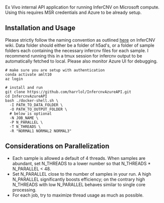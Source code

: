 Ex Vivo internal API application for running InferCNV on Microsoft compute. Using this requires MSR credentials and Azure to be already setup.

## Installation and Usage
Please strictly follow the naming convention as outlined [here](https://github.com/broadinstitute/inferCNV/wiki/Running-InferCNV#infercnv-2-step-execution-overview) on InferCNV wiki. Data folder should either be a folder of h5ad's, or a folder of sample folders each containing the necessary infercnv files for each sample.
I recommend running this in a tmux session for infercnv output to be automatically fetched to local. Please also monitor Azure UI for debugging.
```
# make sure you are setup with authentication
conda activate amlt10
az login

# install and run
git clone https://github.com/harrlol/InfercnvAzureAPI.git
cd InfercnvAzureAPI
bash ./docker-shell.sh \
  -I PATH_TO_DATA_FOLDER \
  -O PATH_TO_OUTPUT_FOLDER \
  # below is optional
  -N JOB_NAME \
  -P N_PARALLEL \
  -T N_THREADS \
  -R "NORMAL1 NORMAL2 NORMAL3"
```

## Considerations on Parallelization

- Each sample is allowed a default of 4 threads. When samples are abundant, set N_THREADS to a lower number so that N_THREADS * N_PARALLEL < 48.
- Set N_PARALLEL close to the number of samples in your run. A high N_PARALLEL significantly boosts efficiency; on the contrary high N_THREADS with low N_PARALLEL behaves similar to single core processing.
- For each job, try to maximize thread usage as much as possible.
